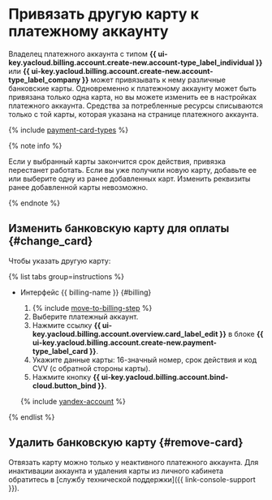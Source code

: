# Привязать другую карту к платежному аккаунту

Владелец платежного аккаунта с типом **{{ ui-key.yacloud.billing.account.create-new.account-type_label_individual }}** или **{{ ui-key.yacloud.billing.account.create-new.account-type_label_company }}** может привязывать к нему различные банковские карты.
Одновременно к платежному аккаунту может быть привязана только одна карта, но вы можете изменить ее в настройках платежного аккаунта. 
Средства за потребленные ресурсы списываются только с той карты, которая указана на странице платежного аккаунта.

{% include [payment-card-types](../../_includes/billing/payment-card-types.md) %}

{% note info %}

Если у выбранный карты закончится срок действия, привязка перестанет работать. Если вы уже получили новую карту, добавьте ее или выберите одну из ранее добавленных карт. Изменить реквизиты ранее добавленной карты невозможно.

{% endnote %}

## Изменить банковскую карту для оплаты {#change_card}

Чтобы указать другую карту:

{% list tabs group=instructions %}

- Интерфейс {{ billing-name }} {#billing}

  1. {% include [move-to-billing-step](../_includes/move-to-billing-step.md) %}
  1. Выберите платежный аккаунт.
  1. Нажмите ссылку **{{ ui-key.yacloud.billing.account.overview.card_label_edit }}** в блоке **{{ ui-key.yacloud.billing.account.create-new.payment-type_label_card }}**.
  1. Укажите данные карты: 16-значный номер, срок действия и код CVV (с обратной стороны карты).
  1. Нажмите кнопку **{{ ui-key.yacloud.billing.account.bind-cloud.button_bind }}**.

  {% include [yandex-account](../_includes/payment-card-validation.md) %}

{% endlist %}

## Удалить банковскую карту {#remove-card}

Отвязать карту можно только у неактивного платежного аккаунта. 
Для инактивации аккаунта и удаления карты из личного кабинета обратитесь в [службу технической поддержки]({{ link-console-support }}).
